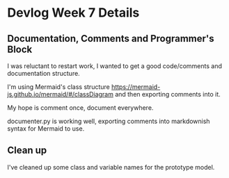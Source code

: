 # Devlog Week 7 Details

## Documentation, Comments and Programmer's Block

I was reluctant to restart work, I wanted to get a good code/comments and documentation structure.

I'm using Mermaid's class structure
https://mermaid-js.github.io/mermaid/#/classDiagram
and then exporting comments into it.

My hope is comment once, document everywhere.

documenter.py is working well, exporting comments into markdownish syntax for Mermaid to use.

## Clean up

I've cleaned up some class and variable names for the prototype model.